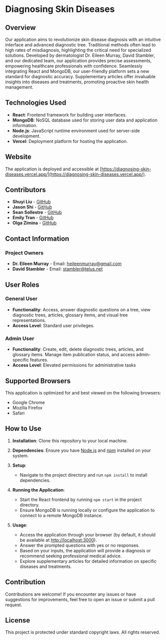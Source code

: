 # Diagnosing Skin Diseases

## Overview

Our application aims to revolutionize skin disease diagnosis with an intuitive interface and advanced diagnostic tree. Traditional methods often lead to high rates of misdiagnosis, highlighting the critical need for specialized solutions. Developed by dermatologist Dr. Eileen Murray, David Stambler, and our dedicated team, our application provides precise assessments, empowering healthcare professionals with confidence. Seamlessly integrating React and MongoDB, our user-friendly platform sets a new standard for diagnostic accuracy. Supplementary articles offer invaluable insights into diseases and treatments, promoting proactive skin health management.

## Technologies Used

- **React**: Frontend framework for building user interfaces.
- **MongoDB**: NoSQL database used for storing user data and application information.
- **Node.js**: JavaScript runtime environment used for server-side development.
- **Vercel**: Deployment platform for hosting the application.

## Website

The application is deployed and accessible at [https://diagnosing-skin-diseases.vercel.app/](https://diagnosing-skin-diseases.vercel.app/).

## Contributors

- **Shuyi Liu** - [GitHub](https://github.com/maz-slo)
- **Jason Shi** - [GitHub](https://github.com/jaason-shi)
- **Sean Sollestre** - [GitHub](https://github.com/SSollestre)
- **Emily Tran** - [GitHub](https://github.com/Emildore)
- **Olga Zimina** - [GitHub](https://github.com/olgazim)

## Contact Information

### Project Owners

- **Dr. Eileen Murray** - Email: <heileenmurray@gmail.com>
- **David Stambler** - Email: <stambler@telus.net>

## User Roles

### General User

- **Functionality**: Access, answer diagnostic questions on a tree, view diagnostic trees, articles, glossary items, and visual tree representations.
- **Access Level**: Standard user privileges.

### Admin User

- **Functionality**: Create, edit, delete diagnostic trees, articles, and glossary items. Manage item publication status, and access admin-specific features.
- **Access Level**: Elevated permissions for administrative tasks

## Supported Browsers

This application is optimized for and best viewed on the following browsers:

- Google Chrome
- Mozilla Firefox
- Safari

## How to Use

1. **Installation**: Clone this repository to your local machine.

2. **Dependencies**: Ensure you have [Node.js](https://nodejs.org/) and [npm](https://www.npmjs.com/) installed on your system.

3. **Setup**:

   - Navigate to the project directory and run `npm install` to install dependencies.

4. **Running the Application**:

   - Start the React frontend by running `npm start` in the project directory.
   - Ensure MongoDB is running locally or configure the application to connect to a remote MongoDB instance.

5. **Usage**:
   - Access the application through your browser (by default, it should be available at <http://localhost:3000>).
   - Answer the prompted questions with yes or no responses.
   - Based on your inputs, the application will provide a diagnosis or recommend seeking professional medical advice.
   - Explore supplementary articles for detailed information on specific diseases and treatments.

## Contribution

Contributions are welcome! If you encounter any issues or have suggestions for improvements, feel free to open an issue or submit a pull request.

## License

This project is protected under standard copyright laws. All rights reserved.
